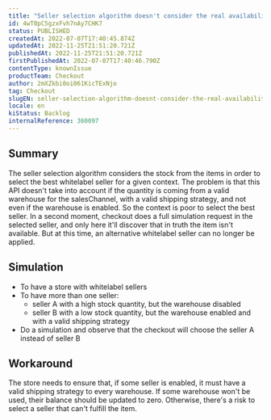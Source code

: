 ```yaml
---
title: "Seller selection algorithm doesn't consider the real availability of the item to choose the best option"
id: 4wT0pC5gzxFvh7nAy7CHK7
status: PUBLISHED
createdAt: 2022-07-07T17:40:45.874Z
updatedAt: 2022-11-25T21:51:20.721Z
publishedAt: 2022-11-25T21:51:20.721Z
firstPublishedAt: 2022-07-07T17:40:46.790Z
contentType: knownIssue
productTeam: Checkout
author: 2mXZkbi0oi061KicTExNjo
tag: Checkout
slugEN: seller-selection-algorithm-doesnt-consider-the-real-availability-of-the-item-to-choose-the-best-option
locale: en
kiStatus: Backlog
internalReference: 360097
---
```


## Summary


The seller selection algorithm considers the stock from the items in order to select the best whitelabel seller for a given context.
The problem is that this API doesn't take into account if the quantity is coming from a valid warehouse for the salesChannel, with a valid shipping strategy, and not even if the warehouse is enabled. So the context is poor to select the best seller.
In a second moment, checkout does a full simulation request in the selected seller, and only here it'll discover that in truth the item isn't available. But at this time, an alternative whitelabel seller can no longer be applied.



## Simulation



- To have a store with whitelabel sellers
- To have more than one seller:
  - seller A with a high stock quantity, but the warehouse disabled
  - seller B with a low stock quantity, but the warehouse enabled and with a valid shipping strategy
- Do a simulation and observe that the checkout will choose the seller A instead of seller B



## Workaround


The store needs to ensure that, if some seller is enabled, it must have a valid shipping strategy to every warehouse. If some warehouse won't be used, their balance should be updated to zero. Otherwise, there's a risk to select a seller that can't fulfill the item.

